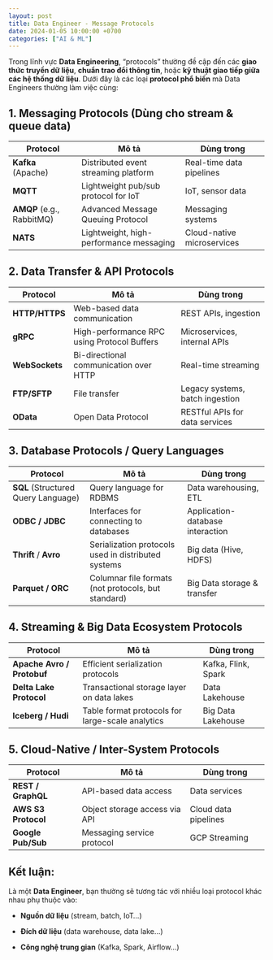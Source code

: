```yaml
---
layout: post
title: Data Engineer - Message Protocols
date: 2024-01-05 10:00:00 +0700
categories: ["AI & ML"]
---
```


Trong lĩnh vực **Data Engineering**, “protocols” thường đề cập đến các **giao thức truyền dữ liệu**, **chuẩn trao đổi thông tin**, hoặc **kỹ thuật giao tiếp giữa các hệ thống dữ liệu**. Dưới đây là các loại **protocol phổ biến** mà Data Engineers thường làm việc cùng:
## 1. **Messaging Protocols** (Dùng cho stream & queue data)

|Protocol|Mô tả|Dùng trong|
|---|---|---|
|**Kafka** (Apache)|Distributed event streaming platform|Real-time data pipelines|
|**MQTT**|Lightweight pub/sub protocol for IoT|IoT, sensor data|
|**AMQP** (e.g., RabbitMQ)|Advanced Message Queuing Protocol|Messaging systems|
|**NATS**|Lightweight, high-performance messaging|Cloud-native microservices|

## 2. **Data Transfer & API Protocols**

| Protocol       | Mô tả                                       | Dùng trong                      |
| -------------- | ------------------------------------------- | ------------------------------- |
| **HTTP/HTTPS** | Web-based data communication                | REST APIs, ingestion            |
| **gRPC**       | High-performance RPC using Protocol Buffers | Microservices, internal APIs    |
| **WebSockets** | Bi-directional communication over HTTP      | Real-time streaming             |
| **FTP/SFTP**   | File transfer                               | Legacy systems, batch ingestion |
| **OData**      | Open Data Protocol                          | RESTful APIs for data services  |

## 3. **Database Protocols / Query Languages**

|Protocol|Mô tả|Dùng trong|
|---|---|---|
|**SQL** (Structured Query Language)|Query language for RDBMS|Data warehousing, ETL|
|**ODBC / JDBC**|Interfaces for connecting to databases|Application-database interaction|
|**Thrift** / **Avro**|Serialization protocols used in distributed systems|Big data (Hive, HDFS)|
|**Parquet / ORC**|Columnar file formats (not protocols, but standard)|Big Data storage & transfer|

## 4. **Streaming & Big Data Ecosystem Protocols**

|Protocol|Mô tả|Dùng trong|
|---|---|---|
|**Apache Avro / Protobuf**|Efficient serialization protocols|Kafka, Flink, Spark|
|**Delta Lake Protocol**|Transactional storage layer on data lakes|Data Lakehouse|
|**Iceberg / Hudi**|Table format protocols for large-scale analytics|Big Data Lakehouse|

## 5. **Cloud-Native / Inter-System Protocols**

|Protocol|Mô tả|Dùng trong|
|---|---|---|
|**REST / GraphQL**|API-based data access|Data services|
|**AWS S3 Protocol**|Object storage access via API|Cloud data pipelines|
|**Google Pub/Sub**|Messaging service protocol|GCP Streaming|

## Kết luận:

Là một **Data Engineer**, bạn thường sẽ tương tác với nhiều loại protocol khác nhau phụ thuộc vào:

- **Nguồn dữ liệu** (stream, batch, IoT…)
    
- **Đích dữ liệu** (data warehouse, data lake…)
    
- **Công nghệ trung gian** (Kafka, Spark, Airflow…)


